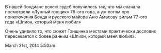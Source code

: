# 

В нашей бондиане волею судеб получилось так, что мы сначала посмотрели
«Лунный гонщик» 79-ого года, а уж потом про приключения Бонда и русского
майора Аню Амасову фильм 77-ого года «Шпион, который меня любил» 

Очень удивило то, что сюжет Гонщинка местами практически дословно
пересекается с более ранним «Шпион, который меня любил». 

<span id="timestamp"> March 21st, 2014 5:50am </span>
